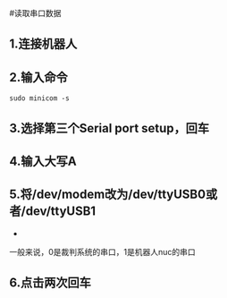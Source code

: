 #读取串口数据

## 1.连接机器人

## 2.输入命令
```
sudo minicom -s
```

## 3.选择第三个Serial port setup，回车

## 4.输入大写A

## 5.将/dev/modem改为/dev/ttyUSB0或者/dev/ttyUSB1
-
一般来说，0是裁判系统的串口，1是机器人nuc的串口

## 6.点击两次回车

